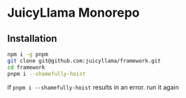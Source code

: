 # JuicyLlama Monorepo

## Installation

```bash
npm i -g pnpm
git clone git@github.com:juicyllama/framework.git
cd framework
pnpm i --shamefully-hoist
```
if `pnpm i --shamefully-hoist` results in an error. run it again
